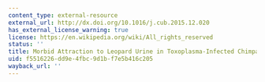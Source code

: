 ```yaml
---
content_type: external-resource
external_url: http://dx.doi.org/10.1016/j.cub.2015.12.020
has_external_license_warning: true
license: https://en.wikipedia.org/wiki/All_rights_reserved
status: ''
title: Morbid Attraction to Leopard Urine in Toxoplasma-Infected Chimpanzees
uid: f5516226-dd9e-4fbc-9d1b-f7e5b416c205
wayback_url: ''
---
```

